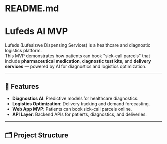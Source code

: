 # README.md
# Lufeds AI MVP

Lufeds (Lufesizwe Dispensing Services) is a healthcare and diagnostic logistics platform.  
This MVP demonstrates how patients can book "sick-call parcels" that include **pharmaceutical medication**, **diagnostic test kits**, and **delivery services** — powered by AI for diagnostics and logistics optimization.

---

## 📌 Features
- **Diagnostics AI**: Predictive models for healthcare diagnostics.
- **Logistics Optimization**: Delivery tracking and demand forecasting.
- **Web App MVP**: Patients can book sick-call parcels online.
- **API Layer**: Backend APIs for patients, diagnostics, and deliveries.

---

## 🗂 Project Structure
